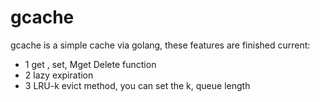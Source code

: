# gcache

gcache is a simple cache via golang, these features are finished current:
* 1 get , set, Mget Delete function
* 2 lazy expiration
* 3 LRU-k evict method, you can set the k, queue length
